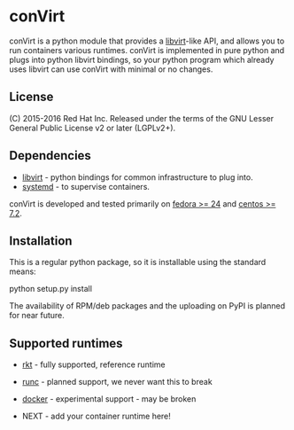 conVirt
=======

conVirt is a python module that provides a [libvirt](http://libvirt.org/index.html)-like API,
and allows you to run containers various runtimes.
conVirt is implemented in pure python and plugs into python libvirt bindings, so your
python program which already uses libvirt can use conVirt with minimal or no changes.

License
-------
(C) 2015-2016 Red Hat Inc.
Released under the terms of the GNU Lesser General Public License v2 or later (LGPLv2+).


Dependencies
------------
* [libvirt](http://libvirt.org) - python bindings for common infrastructure to plug into.
* [systemd](http://www.freedesktop.org/wiki/Software/systemd/) - to supervise containers.

conVirt is developed and tested primarily on [fedora >= 24](https://getfedora.org/)
and [centos >= 7.2](https://www.centos.org/).


Installation
-----------

This is a regular python package, so it is installable using the standard means:


  python setup.py install


The availability of RPM/deb packages and the uploading on PyPI is planned for near future.


Supported runtimes
------------------

* [rkt](http://coreos.com/rkt) - fully supported, reference runtime

* [runc](https://runc.io) - planned support, we never want this to break

* [docker](http://www.docker.com) - experimental support - may be broken

* NEXT - add your container runtime here!
